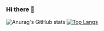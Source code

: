 ### Hi there 👋

<!--
**saurabhbakolia/saurabhbakolia** is a ✨ _special_ ✨ repository because its `README.md` (this file) appears on your GitHub profile.

Here are some ideas to get you started:

- 🔭 I’m currently working on ...
- 🌱 I’m currently learning ...
- 👯 I’m looking to collaborate on ...
- 🤔 I’m looking for help with ...
- 💬 Ask me about ...
- 📫 How to reach me: ...
- 😄 Pronouns: ...
- ⚡ Fun fact: ...
-->

![Anurag's GitHub stats](https://github-readme-stats.vercel.app/api?username=saurabhbakolia&show_icons=true&theme=radical)
[![Top Langs](https://github-readme-stats.vercel.app/api/top-langs/?username=saurabhbakolia)](https://github.com/saurabhbakolia/github-readme-stats)


